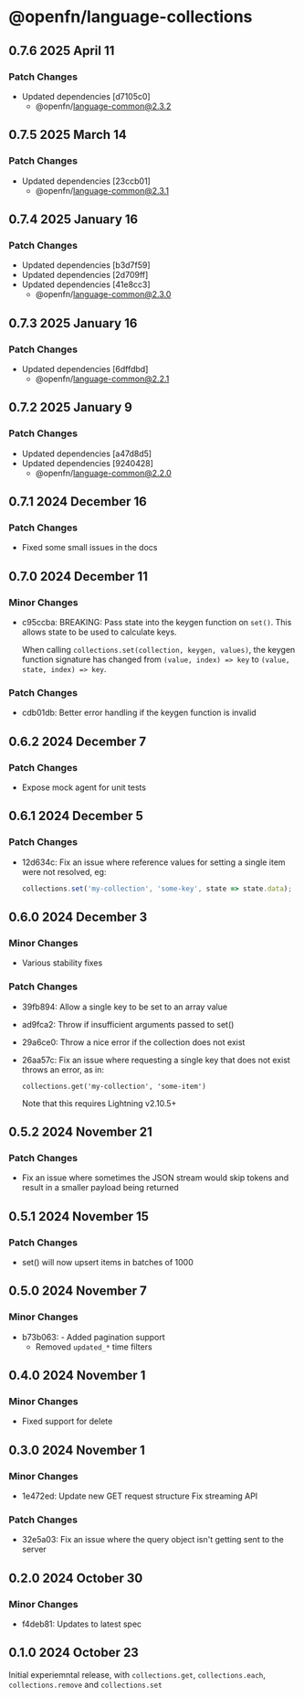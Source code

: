 # @openfn/language-collections

## 0.7.6 2025 April 11

### Patch Changes

* Updated dependencies \[d7105c0]
  * @openfn/language-common@2.3.2

## 0.7.5 2025 March 14

### Patch Changes

* Updated dependencies \[23ccb01]
  * @openfn/language-common@2.3.1

## 0.7.4 2025 January 16

### Patch Changes

* Updated dependencies \[b3d7f59]
* Updated dependencies \[2d709ff]
* Updated dependencies \[41e8cc3]
  * @openfn/language-common@2.3.0

## 0.7.3 2025 January 16

### Patch Changes

* Updated dependencies \[6dffdbd]
  * @openfn/language-common@2.2.1

## 0.7.2 2025 January 9

### Patch Changes

* Updated dependencies \[a47d8d5]
* Updated dependencies \[9240428]
  * @openfn/language-common@2.2.0

## 0.7.1 2024 December 16

### Patch Changes

* Fixed some small issues in the docs

## 0.7.0 2024 December 11

### Minor Changes

* c95ccba: BREAKING: Pass state into the keygen function on `set()`. This allows
  state to be used to calculate keys.

  When calling `collections.set(collection, keygen, values)`, the keygen
  function signature has changed from `(value, index) => key` to
  `(value, state, index) => key`.

### Patch Changes

* cdb01db: Better error handling if the keygen function is invalid

## 0.6.2 2024 December 7

### Patch Changes

* Expose mock agent for unit tests

## 0.6.1 2024 December 5

### Patch Changes

* 12d634c: Fix an issue where reference values for setting a single item were
  not resolved, eg:

  ```js
  collections.set('my-collection', 'some-key', state => state.data);
  ```

## 0.6.0 2024 December 3

### Minor Changes

* Various stability fixes

### Patch Changes

* 39fb894: Allow a single key to be set to an array value
* ad9fca2: Throw if insufficient arguments passed to set()
* 29a6ce0: Throw a nice error if the collection does not exist
* 26aa57c: Fix an issue where requesting a single key that does not exist throws
  an error, as in:

  ```
  collections.get('my-collection', 'some-item')
  ```

  Note that this requires Lightning v2.10.5+

## 0.5.2 2024 November 21

### Patch Changes

* Fix an issue where sometimes the JSON stream would skip tokens and result in a
  smaller payload being returned

## 0.5.1 2024 November 15

### Patch Changes

* set() will now upsert items in batches of 1000

## 0.5.0 2024 November 7

### Minor Changes

* b73b063: - Added pagination support
  * Removed `updated_*` time filters

## 0.4.0 2024 November 1

### Minor Changes

* Fixed support for delete

## 0.3.0 2024 November 1

### Minor Changes

* 1e472ed: Update new GET request structure Fix streaming API

### Patch Changes

* 32e5a03: Fix an issue where the query object isn't getting sent to the server

## 0.2.0 2024 October 30

### Minor Changes

* f4deb81: Updates to latest spec

## 0.1.0 2024 October 23

Initial experiemntal release, with `collections.get`, `collections.each`,
`collections.remove` and `collections.set`
